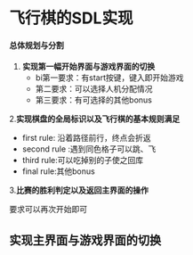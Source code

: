# 飞行棋的SDL实现



#### 总体规划与分割

1. **实现第一幅开始界面与游戏界面的切换**
   + bi第一要求：有start按键，键入即开始游戏
   + 第二要求：可以选择人机分配情况
   + 第三要求：有可选择的其他bonus

2.**实现棋盘的全局标识以及飞行棋的基本规则满足**

+ first rule: 沿着路径前行，终点会折返
+ second rule :遇到同色格子可以跳、飞
+ third rule:可以吃掉别的子使之回库
+ final rule:其他bonus

3.**比赛的胜利判定以及返回主界面的操作**

要求可以再次开始即可



## 实现主界面与游戏界面的切换



